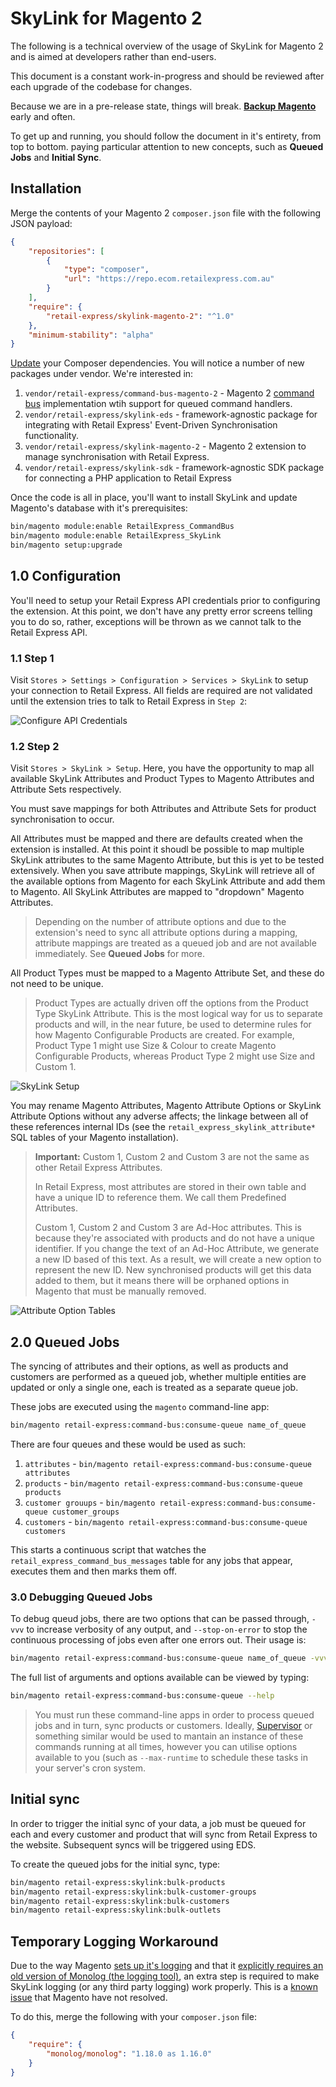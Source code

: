 # SkyLink for Magento 2

The following is a technical overview of the usage of SkyLink for Magento 2 and is aimed at developers rather than end-users.

This document is a constant work-in-progress and should be reviewed after each upgrade of the codebase for changes.

Because we are in a pre-release state, things will break. **[Backup Magento](http://devdocs.magento.com/guides/v2.0/install-gde/install/cli/install-cli-backup.html)** early and often.

To get up and running, you should follow the document in it's entirety, from top to bottom. paying particular attention to new concepts, such as **Queued Jobs** and **Initial Sync**.

## Installation

Merge the contents of your Magento 2 `composer.json` file with the following JSON payload:

```json
{
    "repositories": [
        {
            "type": "composer",
            "url": "https://repo.ecom.retailexpress.com.au"
        }
    ],
    "require": {
        "retail-express/skylink-magento-2": "^1.0"
    },
    "minimum-stability": "alpha"
}
```

[Update](https://getcomposer.org/doc/03-cli.md#update) your Composer dependencies. You will notice a number of new packages under vendor. We're interested in:

1. `vendor/retail-express/command-bus-magento-2` - Magento 2 [command bus](https://tactician.thephpleague.com) implementation wtih support for queued command handlers.
2. `vendor/retail-express/skylink-eds` - framework-agnostic package for integrating with Retail Express' Event-Driven Synchronisation functionality.
3. `vendor/retail-express/skylink-magento-2` - Magento 2 extension to manage synchronisation with Retail Express.
4. `vendor/retail-express/skylink-sdk` - framework-agnostic SDK package for connecting a PHP application to Retail Express

Once the code is all in place, you'll want to install SkyLink and update Magento's database with it's prerequisites:

```bash
bin/magento module:enable RetailExpress_CommandBus
bin/magento module:enable RetailExpress_SkyLink
bin/magento setup:upgrade
```

## 1.0 Configuration

You'll need to setup your Retail Express API credentials prior to configuring the extension. At this point, we don't have any pretty error screens telling you to do so, rather, exceptions will be thrown as we cannot talk to the Retail Express API.

### 1.1 Step 1

Visit `Stores > Settings > Configuration > Services > SkyLink` to setup your connection to Retail Express. All fields are required are not validated until the extension tries to talk to Retail Express in `Step 2`:

![Configure API Credentials](resources/configure-api-credentials.png)

### 1.2 Step 2

Visit `Stores > SkyLink > Setup`. Here, you have the opportunity to map all available SkyLink Attributes and Product Types to Magento Attributes and Attribute Sets respectively.

You must save mappings for both Attributes and Attribute Sets for product synchronisation to occur.

All Attributes must be mapped and there are defaults created when the extension is installed. At this point it shoudl be possible to map multiple SkyLink attributes to the same Magento Attribute, but this is yet to be tested extensively. When you save attribute mappings, SkyLink will retrieve all of the available options from Magento for each SkyLink Attribute and add them to Magento. All SkyLink Attributes are mapped to "dropdown" Magento Attributes.

> Depending on the number of attribute options and due to the extension's need to sync all attribute options during a mapping, attribute mappings are treated as a queued job and are not available immediately. See **Queued Jobs** for more.

All Product Types must be mapped to a Magento Attribute Set, and these do not need to be unique.

> Product Types are actually driven off the options from the Product Type SkyLink Attribute. This is the most logical way for us to separate products and will, in the near future, be used to determine rules for how Magento Configurable Products are created. For example, Product Type 1 might use Size & Colour to create Magento Configurable Products, whereas Product Type 2 might use Size and Custom 1.

![SkyLink Setup](resources/skylink-setup.png)

You may rename Magento Attributes, Magento Attribute Options or SkyLink Attribute Options without any adverse affects; the linkage between all of these references internal IDs (see the `retail_express_skylink_attribute*` SQL tables of your Magento installation).

> **Important:** Custom 1, Custom 2 and Custom 3 are not the same as other Retail Express Attributes.
>
> In Retail Express, most attributes are stored in their own table and have a unique ID to reference them. We call them Predefined Attributes.
>
> Custom 1, Custom 2 and Custom 3 are Ad-Hoc attributes. This is because they're associated with products and do not have a unique identifier. If you change the text of an Ad-Hoc Attribute, we generate a new ID based of this text. As a result, we will create a new option to represent the new ID. New synchronised products will get this data added to them, but it means there will be orphaned options in Magento that must be manually removed.

![Attribute Option Tables](resources/attribute-option-mapping-tables.png)

## 2.0 Queued Jobs

The syncing of attributes and their options, as well as products and customers are performed as a queued job, whether multiple entities are updated or only a single one, each is treated as a separate queue job.

These jobs are executed using the `magento` command-line app:

```bash
bin/magento retail-express:command-bus:consume-queue name_of_queue
```

There are four queues and these would be used as such:

1. `attributes` - `bin/magento retail-express:command-bus:consume-queue attributes`
2. `products` - `bin/magento retail-express:command-bus:consume-queue products`
3. `customer grouups` - `bin/magento retail-express:command-bus:consume-queue customer_groups`
3. `customers` - `bin/magento retail-express:command-bus:consume-queue customers`

This starts a continuous script that watches the `retail_express_command_bus_messages` table for any jobs that appear, executes them and then marks them off.

### 3.0 Debugging Queued Jobs

To debug queud jobs, there are two options that can be passed through, `-vvv` to increase verbosity of any output, and `--stop-on-error` to stop the continuous processing of jobs even after one errors out. Their usage is:

```bash
bin/magento retail-express:command-bus:consume-queue name_of_queue -vvv --stop-on-error
```

The full list of arguments and options available can be viewed by typing:

```bash
bin/magento retail-express:command-bus:consume-queue --help
```

> You must run these command-line apps in order to process queued jobs and in turn, sync products or customers. Ideally, [Supervisor](http://supervisord.org) or something similar would be used to mantain an instance of these commands running at all times, however you can utilise options available to you (such as `--max-runtime` to schedule these tasks in your server's cron system.

## Initial sync

In order to trigger the initial sync of your data, a job must be queued for each and every customer and product that will sync from Retail Express to the website. Subsequent syncs will be triggered using EDS.

To create the queued jobs for the initial sync, type:

```bash
bin/magento retail-express:skylink:bulk-products
bin/magento retail-express:skylink:bulk-customer-groups
bin/magento retail-express:skylink:bulk-customers
bin/magento retail-express:skylink:bulk-outlets
```

## Temporary Logging Workaround

Due to the way Magento [sets up it's logging](https://github.com/magento/magento2/issues/2529) and that it [explicitly requires an old version of Monolog (the logging tool)](https://github.com/magento/magento2/blob/2.1/composer.json#L40), an extra step is required to make SkyLink logging (or any third party logging) work properly. This is a [known issue](https://github.com/magento/magento2/issues/2529) that Magento have not resolved.

To do this, merge the following with your `composer.json` file:

```json
{
    "require": {
        "monolog/monolog": "1.18.0 as 1.16.0"
    }
}
